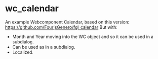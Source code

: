 # wc_calendar
An example Webcomponent Calendar, based on this version: https://github.com/FourjsGenero/fgl_calendar
But with:
 * Month and Year moving into the WC object and so it can be used in a subdialog.
 * Can be used as in a subdialog.
 * Localized.

